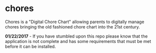 # chores

Chores is a "Digital Chore Chart" allowing parents to digitally manage chores bringing the old fashioned chore chart into the 21st century. 

**01/22/2017** - If you have stumbled upon this repo please know that the application is not complete and has some requirements that must 
be met before it can be installed.